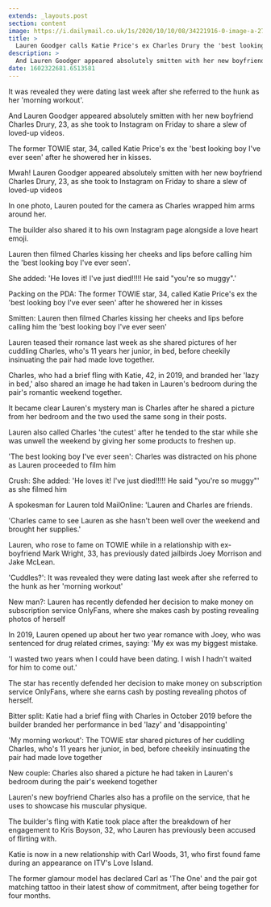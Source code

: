 ```yaml
--- 
extends: _layouts.post 
section: content 
image: https://i.dailymail.co.uk/1s/2020/10/10/08/34221916-0-image-a-27_1602315502710.jpg 
title: > 
  Lauren Goodger calls Katie Price's ex Charles Drury the 'best looking boy I've ever seen' 
description: > 
  And Lauren Goodger appeared absolutely smitten with her new boyfriend Charles Drury, 23, as she took to Instagram on Friday to share a slew of loved-up videos.The former TOWIE star, 34, called Katie Price's ex the 'best looking boy I've ever seen' after he showered her in kisses.Lauren then filmed Charles kissing her cheeks and lips before calling him the 'best looking boy I've ever seen'.'The best looking boy I've ever seen': Charles was distracted on his phone as Lauren proceeded to film himCrush: She added: 'He loves it!He said "you're so muggy"' as she filmed himA spokesman for Lauren told MailOnline: 'Lauren and Charles are friends. 
date: 1602322681.6513581 
--- 
```

It was revealed they were dating last week after she referred to the hunk as her 'morning workout'.

And Lauren Goodger appeared absolutely smitten with her new boyfriend Charles Drury, 23, as she took to Instagram on Friday to share a slew of loved-up videos.

The former TOWIE star, 34, called Katie Price's ex the 'best looking boy I've ever seen' after he showered her in kisses.

Mwah! Lauren Goodger appeared absolutely smitten with her new boyfriend Charles Drury, 23, as she took to Instagram on Friday to share a slew of loved-up videos

In one photo, Lauren pouted for the camera as Charles wrapped him arms around her.

The builder also shared it to his own Instagram page alongside a love heart emoji.

Lauren then filmed Charles kissing her cheeks and lips before calling him the 'best looking boy I've ever seen'.

She added: 'He loves it! I've just died!!!!! He said "you're so muggy".'

Packing on the PDA: The former TOWIE star, 34, called Katie Price's ex the 'best looking boy I've ever seen' after he showered her in kisses

Smitten: Lauren then filmed Charles kissing her cheeks and lips before calling him the 'best looking boy I've ever seen'

Lauren teased their romance last week as she shared pictures of her cuddling Charles, who's 11 years her junior, in bed, before cheekily insinuating the pair had made love together.

Charles, who had a brief fling with Katie, 42, in 2019, and branded her 'lazy in bed,' also shared an image he had taken in Lauren's bedroom during the pair's romantic weekend together.

It became clear Lauren's mystery man is Charles after he shared a picture from her bedroom and the two used the same song in their posts.

Lauren also called Charles 'the cutest' after he tended to the star while she was unwell the weekend by giving her some products to freshen up.

'The best looking boy I've ever seen': Charles was distracted on his phone as Lauren proceeded to film him

Crush: She added: 'He loves it! I've just died!!!!! He said "you're so muggy"' as she filmed him

A spokesman for Lauren told MailOnline: 'Lauren and Charles are friends.

'Charles came to see Lauren as she hasn't been well over the weekend and brought her supplies.'

Lauren, who rose to fame on TOWIE while in a relationship with ex-boyfriend Mark Wright, 33, has previously dated jailbirds Joey Morrison and Jake McLean.

'Cuddles?': It was revealed they were dating last week after she referred to the hunk as her 'morning workout'

New man?: Lauren has recently defended her decision to make money on subscription service OnlyFans, where she makes cash by posting revealing photos of herself

In 2019, Lauren opened up about her two year romance with Joey, who was sentenced for drug related crimes, saying: 'My ex was my biggest mistake.

'I wasted two years when I could have been dating. I wish I hadn't waited for him to come out.'

The star has recently defended her decision to make money on subscription service OnlyFans, where she earns cash by posting revealing photos of herself.

Bitter split: Katie had a brief fling with Charles in October 2019 before the builder branded her performance in bed 'lazy' and 'disappointing'

'My morning workout': The TOWIE star shared pictures of her cuddling Charles, who's 11 years her junior, in bed, before cheekily insinuating the pair had made love together

New couple: Charles also shared a picture he had taken in Lauren's bedroom during the pair's weekend together

Lauren's new boyfriend Charles also has a profile on the service, that he uses to showcase his muscular physique.

The builder's fling with Katie took place after the breakdown of her engagement to Kris Boyson, 32, who Lauren has previously been accused of flirting with.

Katie is now in a new relationship with Carl Woods, 31, who first found fame during an appearance on ITV's Love Island.

The former glamour model has declared Carl as 'The One' and the pair got matching tattoo in their latest show of commitment, after being together for four months.